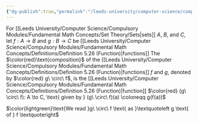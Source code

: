 ```yaml
---
{"dg-publish":true,"permalink":"/leeds-university/computer-science/compulsory-modules/fundamental-math-concepts/definitions/definition-5-32-composition-of-functions/","tags":["Definition"]}
---
```


For [[Leeds University/Computer Science/Compulsory Modules/Fundamental Math Concepts/Set Theory/Sets\|sets]] $A$, $B$, and $C$,
let $f : A \to B$ and $g : B \to C$ be [[Leeds University/Computer Science/Compulsory Modules/Fundamental Math Concepts/Definitions/Definition 5.26 (Function)\|functions]]
The $\color{red}\text{composition}$ of the [[Leeds University/Computer Science/Compulsory Modules/Fundamental Math Concepts/Definitions/Definition 5.26 (Function)\|functions]] $f$ and $g$, denoted by $\color{red} g\ \circ\ f$, is the [[Leeds University/Computer Science/Compulsory Modules/Fundamental Math Concepts/Definitions/Definition 5.26 (Function)\|function]] $\color{red} (g\ \circ\ f): A \to C, \text{ given by } (g\ \circ\ f)(a) \coloneqq g(f(a))$

$\color{lightgreen}\text{We read }g\ \circ\ f \text{ as }\textquoteleft g \text{ of } f \textquoteright$
